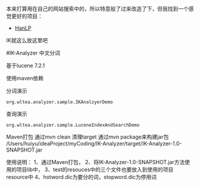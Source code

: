 本来打算用在自己的网站搜索中的，所以特意般了过来改造了下，但我找到一个感觉更好的项目：

- [HanLP](http://hanlp.linrunsoft.com/index.html)

IK就这么放这里吧

#IK-Analyzer 中文分词

基于lucene 7.2.1

使用maven依赖

分词演示

    org.wltea.analyzer.sample.IKAnalzyerDemo

查询演示

    org.wltea.analyzer.sample.LuceneIndexAndSearchDemo
    
Maven打包
    通过mvn clean 清理target
    通过mvn package来构建jar包
    /Users/huiyu/ideaProject/myCoding/IK-Analyzer/target/IK-Analyzer-1.0-SNAPSHOT.jar
    
使用说明：
    1、通过Maven打包，
    2、将IK-Analyzer-1.0-SNAPSHOT.jar方法使用的项目lib中，
    3、test的resouces中的三个文件也要放入到使用的项目resource中
    4、hotword.dic为要分的词，stopword.dic为停用词
    